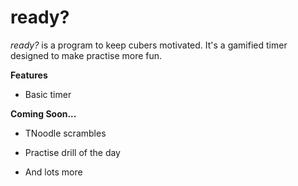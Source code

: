 # ready?

*ready?* is a program to keep cubers motivated. It's a gamified timer designed to make practise more fun.

**Features**

* Basic timer

**Coming Soon...**

* TNoodle scrambles

* Practise drill of the day

* And lots more

